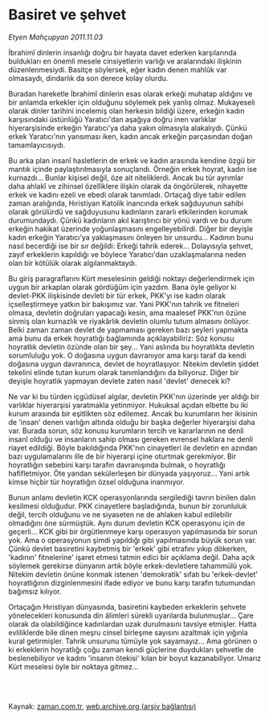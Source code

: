 # Basiret ve şehvet

*Etyen Mahçupyan 2011.11.03*

<td class="columnist-detail">
<p>İbrahimî dinlerin insanlığı doğru bir hayata davet ederken karşılarında buldukları en önemli mesele cinsiyetlerin varlığı ve aralarındaki ilişkinin düzenlenmesiydi. Basitçe söylersek, eğer kadın denen mahlûk var olmasaydı, dindarlık da son derece kolay olurdu.</p>
<p>
<div id="haberMetinDiv">
<p>Buradan hareketle İbrahimî dinlerin esas olarak erkeği muhatap aldığını ve bir anlamda erkekler için olduğunu söylemek pek yanlış olmaz. Mukayeseli olarak dinler tarihini incelemiş olan herkesin bildiği üzere, erkeğin kadın karşısındaki üstünlüğü Yaratıcı'dan aşağıya doğru inen varlıklar hiyerarşisinde erkeğin Yaratıcı'ya daha yakın olmasıyla alakalıydı. Çünkü erkek Yaratıcı'nın yansıması iken, kadın ancak erkeğin parçasından doğan tamamlayıcısıydı.
<p>Bu arka plan insanî hasletlerin de erkek ve kadın arasında kendine özgü bir mantık içinde paylaştırılmasıyla sonuçlandı. Örneğin erkek hoyrat, kadın ise kurnazdı... Bunlar kişisel değil, öze ait niteliklerdi. Ancak bu tür ayrımlar daha ahlakî ve zihinsel özelliklere ilişkin olarak da öngörülerek, nihayette erkek ve kadını ezeli ve ebedi olarak tanımladı. Ortaçağ diye tabir edilen zaman aralığında, Hıristiyan Katolik inancında erkek sağduyunun sahibi olarak görülürdü ve sağduyusunu kadınların zararlı etkilerinden korumak durumundaydı. Çünkü kadınların akıl karıştırıcı bir yönü vardı ve bu durum erkeğin hakikat üzerinde yoğunlaşmasını engelleyebilirdi. Diğer bir deyişle kadın erkeğin Yaratıcı'ya yaklaşmasını önleyen bir unsurdu... Kadının bunu nasıl becerdiği ise bir sır değildi: Erkeği tahrik ederek... Dolayısıyla şehvet, zayıf erkeklerin kapıldığı ve böylece Yaratıcı'dan uzaklaşmalarına neden olan bir kötülük olarak algılanmaktaydı.
<p>Bu giriş paragraflarını Kürt meselesinin geldiği noktayı değerlendirmek için uygun bir arkaplan olarak gördüğüm için yazdım. Bana öyle geliyor ki devlet-PKK ilişkisinde devleti bir tür erkek, PKK'yı ise kadın olarak içselleştirmeye yatkın bir bakışımız var. Yani PKK'nın tahrik ve fitneleri olmasa, devletin doğruları yapacağı kesin, ama maalesef PKK'nın özüne sinmiş olan kurnazlık ve riyakârlık devletin olumlu tutum almasını önlüyor. Belki zaman zaman devlet de yapmaması gereken bazı şeyleri yapmakta ama bunu da erkek hoyratlığı bağlamında açıklayabiliriz: Söz konusu hoyratlık devletin özünde olan bir şey... Yani aslında bu hoyratlıkta devletin sorumluluğu yok. O doğasına uygun davranıyor ama karşı taraf da kendi doğasına uygun davranınca, devlet de hoyratlaşıyor. Nitekim devletin şiddet tekelini elinde tutan kurum olarak tanımlandığını da biliyoruz. Diğer bir deyişle hoyratlık yapmayan devlete zaten nasıl 'devlet' denecek ki?
<p>Ne var ki bu türden içgüdüsel algılar, devletin PKK'nın üzerinde yer aldığı bir varlıklar hiyerarşisi yaratmakla yetinmiyor. Hukuksal açıdan elbette bu iki kurum arasında bir eşitlikten söz edilemez. Ancak bu kurumların her ikisinin de 'insan' denen varlığın altında olduğu bir başka değerler hiyerarşisi daha var. Burada sorun, söz konusu kurumların tercih ve kararlarının ne denli insanî olduğu ve insanların sahip olması gereken evrensel haklara ne denli riayet edildiği. Böyle bakıldığında PKK'nın cinayetleri ile devletin en azından bazı uygulamalarını ille de bir hiyerarşi içine oturtmak gerekmiyor. Bir hoyratlığın sebebini karşı tarafın davranışında bulmak, o hoyratlığı hafifletmiyor. Öte yandan sekülerleşen bir dünyada yaşıyoruz... Yani artık kimse hiçbir tür hoyratlığın özsel olduğuna inanmıyor.
<p>Bunun anlamı devletin KCK operasyonlarında sergilediği tavrın binilen dalın kesilmesi olduğudur. PKK cinayetlere başladığında, bunun bir zorunluluk değil, tercih olduğunu ve ne siyaseten ne de ahlaken kabul edilebilir olmadığını öne sürmüştük. Aynı durum devletin KCK operasyonu için de geçerli... KCK gibi bir örgütlenmeye karşı operasyon yapılmasında bir sorun yok. Ama o operasyonun şimdi yapıldığı gibi yapılmasında büyük sorun var. Çünkü devlet basiretini kaybetmiş bir 'erkek' gibi etrafını yıkıp dökerken, 'kadının' fitnelerine' işaret etmesi tatmin edici bir açıklama değil. Daha açık söylemek gerekirse dünyanın artık böyle erkek-devletlere tahammülü yok. Nitekim devletin önüne konmak istenen 'demokratik' sıfatı bu 'erkek-devlet' hoyratlığının dizginlenmesini ifade ediyor ve bunu karşı tarafın tutumundan bağımsız kılıyor.
<p>Ortaçağın Hıristiyan dünyasında, basiretini kaybeden erkeklerin şehvete yönelecekleri konusunda din âlimleri sürekli uyarılarda bulunmuşlar... Çare olarak da olabildiğince kadınlardan uzak durulmasını tavsiye etmişler. Hatta evliliklerde bile dinen meşru cinsel birleşme sayısını azaltmak için yığınla kural getirmişler. Tahrik unsurunu tümüyle yok sayamayız... Ama görünen o ki erkeklerin hoyratlığı çoğu zaman kendi güçlerine duydukları şehvetle de beslenebiliyor ve kadını 'insanın ötekisi' kılan bir boyut kazanabiliyor. Umarız Kürt meselesi öyle bir noktaya gitmez... </p></p></p></p></p></p></div>
</p>


<p><br>
		 </br></p></td>

Kaynak: [zaman.com.tr](http://zaman.com.tr/yazar.do?yazino=1197910), [web.archive.org (arşiv bağlantısı)](http://web.archive.org/web/20111109110153/http://www.zaman.com.tr:80/yazar.do?yazino=1197910)
